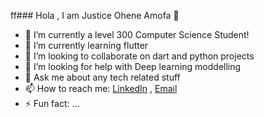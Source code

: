 ff### Hola , I am Justice Ohene Amofa 👋

- 🔭 I’m currently a level 300 Computer Science Student!
- 🌱 I’m currently learning flutter
- 👯 I’m looking to collaborate on dart and python projects
- 🤔 I’m looking for help with Deep learning moddelling
- 💬 Ask me about any tech related stuff
- 📫 How to reach me:  [LinkedIn](https://www.linkedin.com/in/justice-ohene-amofa-349b44173/)  ,  [Email](Justiceoheneamofa@gmail.com)
- ⚡ Fun fact: ...
